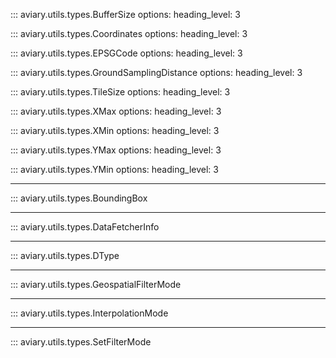 ::: aviary.utils.types.BufferSize
    options:
      heading_level: 3

::: aviary.utils.types.Coordinates
    options:
      heading_level: 3

::: aviary.utils.types.EPSGCode
    options:
      heading_level: 3

::: aviary.utils.types.GroundSamplingDistance
    options:
      heading_level: 3

::: aviary.utils.types.TileSize
    options:
      heading_level: 3

::: aviary.utils.types.XMax
    options:
      heading_level: 3

::: aviary.utils.types.XMin
    options:
      heading_level: 3

::: aviary.utils.types.YMax
    options:
      heading_level: 3

::: aviary.utils.types.YMin
    options:
      heading_level: 3

---

::: aviary.utils.types.BoundingBox

---

::: aviary.utils.types.DataFetcherInfo

---

::: aviary.utils.types.DType

---

::: aviary.utils.types.GeospatialFilterMode

---

::: aviary.utils.types.InterpolationMode

---

::: aviary.utils.types.SetFilterMode
